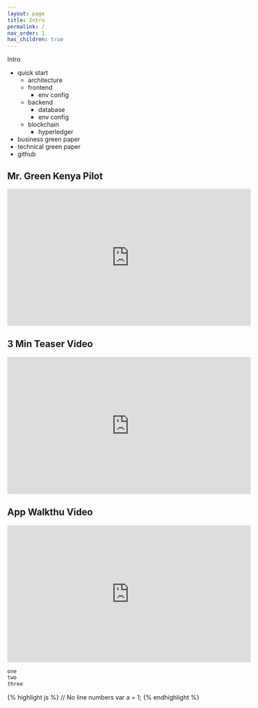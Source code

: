 ```yaml
---
layout: page
title: Intro
permalink: /
nav_order: 1
has_children: true
---
```


Intro

- quick start
    - architecture
    - frontend
        - env config
    - backend
        - database
        - env config
    - blockchain
        - hyperledger
- business green paper
- technical green paper
- github


Mr. Green Kenya Pilot
--------------------
<iframe width="560" height="315" src="https://www.youtube.com/embed/yn-XbeaCt7c" title="YouTube video player" frameborder="0" allow="accelerometer; autoplay; clipboard-write; encrypted-media; gyroscope; picture-in-picture" allowfullscreen></iframe>

3 Min Teaser Video
-----------------
<iframe width="560" height="315" src="https://www.youtube.com/embed/Z7pa2h9yI7M" title="YouTube video player" frameborder="0" allow="accelerometer; autoplay; clipboard-write; encrypted-media; gyroscope; picture-in-picture" allowfullscreen></iframe>

App Walkthu Video
-----------------
<iframe width="560" height="315" src="https://www.youtube.com/embed/F4EY7GAqyhE" title="YouTube video player" frameborder="0" allow="accelerometer; autoplay; clipboard-write; encrypted-media; gyroscope; picture-in-picture" allowfullscreen></iframe>

```markdown
one
two
three
```

{% highlight js %}
// No line numbers
var a = 1;
{% endhighlight %}